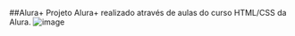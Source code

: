 ##Alura+
Projeto Alura+ realizado através de aulas do curso HTML/CSS da Alura.
![image](https://github.com/user-attachments/assets/8267e20b-2cdd-41eb-b72d-0af3d21a7f0c)
